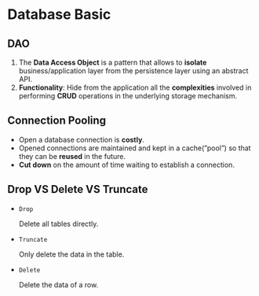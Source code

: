 # Database Basic

## DAO

1. The **Data Access Object** is a pattern that allows to **isolate** business/application layer from the persistence layer using an abstract API.
2. **Functionality**: Hide from the application all the **complexities** involved in performing **CRUD** operations in the underlying storage mechanism.

## Connection Pooling

- Open a database connection is **costly**.
- Opened connections are maintained and kept in a cache(”pool”) so that they can be **reused** in the future.
- **Cut down** on the amount of time waiting to establish a connection.

## Drop VS Delete VS Truncate

- `Drop`
    
    Delete all tables directly.
    
- `Truncate`
    
    Only delete the data in the table.
    
- `Delete`
    
    Delete the data of a row.